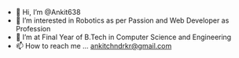 - 👋 Hi, I’m @Ankit638
- 👀 I’m interested in Robotics as per Passion and Web Developer as Profession
- 🌱 I’m at Final Year of B.Tech in Computer Science and Engineering
- 📫 How to reach me ... ankitchndrkr@gmail.com
  

<!---
Ankit638/Ankit638 is a ✨ special ✨ repository because its `README.md` (this file) appears on your GitHub profile.
You can click the Preview link to take a look at your changes.
--->
